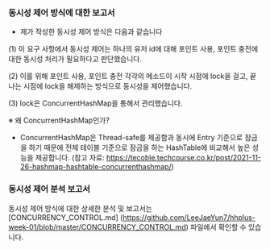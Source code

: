 

### 동시성 제어 방식에 대한 보고서

- 제가 작성한 동시성 제어 방식은 다음과 같습니다

(1) 이 요구 사항에서 동시성 제어는 하나의 유저 id에 대해 포인트 사용, 포인트 충전에 대한 동시성 처리가 필요하다고 판단했습니다.

(2) 이를 위해 포인트 사용, 포인트 충전 각각의 메소드이 시작 시점에 lock을 걸고, 끝나는 시점에 lock을 해제하는 방식으로
    동시성을 제어했습니다.

(3) lock은 ConcurrentHashMap을 통해서 관리했습니다.

※ 왜 ConcurrentHashMap인가?
- ConcurrentHashMap은 Thread-safe를 제공함과 동시에 Entry 기준으로 잠금을 하기 때문에
  전체 테이블 기준으로 잠금을 하는 HashTable에 비교해서 높은 성능을 제공합니다. 
  (참고 자료: https://tecoble.techcourse.co.kr/post/2021-11-26-hashmap-hashtable-concurrenthashmap/)


### 동시성 제어 분석 보고서
동시성 제어 방식에 대한 상세한 분석 및 보고서는 [CONCURRENCY_CONTROL.md] (https://github.com/LeeJaeYun7/hhplus-week-01/blob/master/CONCURRENCY_CONTROL.md) 파일에서 확인할 수 있습니다.

